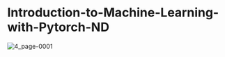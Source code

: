 # Introduction-to-Machine-Learning-with-Pytorch-ND
![4_page-0001](https://github.com/user-attachments/assets/33027d18-a86c-4913-b790-8b7cd70d4b6e)
